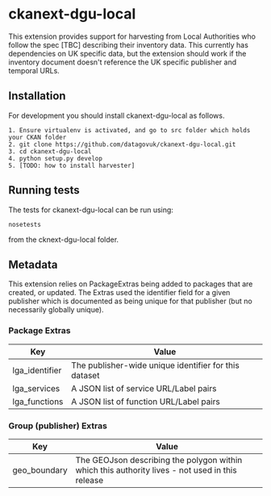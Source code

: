 # ckanext-dgu-local


This extension provides support for harvesting from Local Authorities who follow the spec [TBC] describing their inventory data. This currently has dependencies on UK specific data, but the extension should work if the inventory document doesn't reference the UK specific publisher and temporal URLs.


## Installation

For development you should install ckanext-dgu-local as follows.

```
1. Ensure virtualenv is activated, and go to src folder which holds your CKAN folder
2. git clone https://github.com/datagovuk/ckanext-dgu-local.git
3. cd ckanext-dgu-local
4. python setup.py develop
5. [TODO: how to install harvester]
```

## Running tests

The tests for ckanext-dgu-local can be run using:

```
nosetests
```

from the cknext-dgu-local folder.


## Metadata

This extension relies on PackageExtras being added to packages that are created, or updated.  The Extras used the identifier field for a given publisher which is documented as being unique for that publisher (but no necessarily globally unique).

### Package Extras

|Key|Value|
|--|--|
|lga_identifier|The publisher-wide unique identifier for this dataset|
|lga_services|A JSON list of service URL/Label pairs|
|lga_functions|A JSON list of function URL/Label pairs|

### Group (publisher) Extras

|Key|Value|
|--|--|
|geo_boundary|The GEOJson describing the polygon within which this authority lives - not used in this release|




